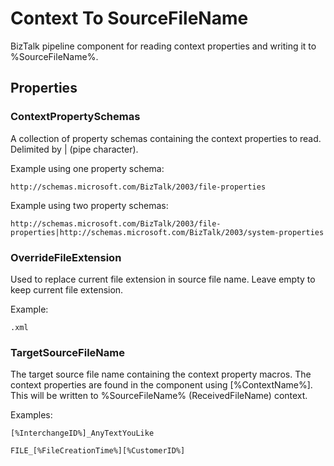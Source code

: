 # Context To SourceFileName
BizTalk pipeline component for reading context properties and writing it to %SourceFileName%.

## Properties

### ContextPropertySchemas
A collection of property schemas containing the context properties to read.
Delimited by | (pipe character).

Example using one property schema:
```
http://schemas.microsoft.com/BizTalk/2003/file-properties
```

Example using two property schemas:
```
http://schemas.microsoft.com/BizTalk/2003/file-properties|http://schemas.microsoft.com/BizTalk/2003/system-properties
```

### OverrideFileExtension
Used to replace current file extension in source file name.
Leave empty to keep current file extension.

Example:

```
.xml
```

### TargetSourceFileName
The target source file name containing the context property macros.
The context properties are found in the component using [%ContextName%].
This will be written to %SourceFileName% (ReceivedFileName) context.

Examples:
```
[%InterchangeID%]_AnyTextYouLike
```
```
FILE_[%FileCreationTime%][%CustomerID%]
```
